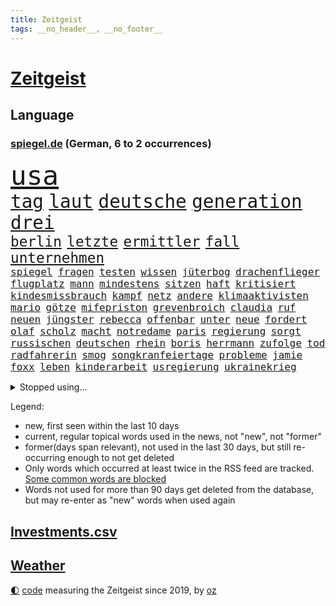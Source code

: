 ```yaml
---
title: Zeitgeist
tags: __no_header__, __no_footer__
---
```


# [Zeitgeist](https://oliz.io/zeitgeist/)

## Language

<h3><a href="https://www.spiegel.de" target="_blank">spiegel.de</a> (German, 6 to 2 occurrences)</h3>
<p style="font-family:monospace">
<span style="font-size:32pt"><a href="news_links.html#usa" class="current">usa</a></span>
<br>
<span style="font-size:22pt"><a href="news_links.html#tag" class="current">tag</a></span>
<span style="font-size:22pt"><a href="news_links.html#laut" class="current">laut</a></span>
<span style="font-size:22pt"><a href="news_links.html#deutsche" class="current">deutsche</a></span>
<span style="font-size:22pt"><a href="news_links.html#generation" class="current">generation</a></span>
<span style="font-size:22pt"><a href="news_links.html#drei" class="current">drei</a></span>
<br>
<span style="font-size:17pt"><a href="news_links.html#berlin" class="current">berlin</a></span>
<span style="font-size:17pt"><a href="news_links.html#letzte" class="current">letzte</a></span>
<span style="font-size:17pt"><a href="news_links.html#ermittler" class="current">ermittler</a></span>
<span style="font-size:17pt"><a href="news_links.html#fall" class="current">fall</a></span>
<span style="font-size:17pt"><a href="news_links.html#unternehmen" class="current">unternehmen</a></span>
<br>
<span style="font-size:12pt"><a href="news_links.html#spiegel" class="current">spiegel</a></span>
<span style="font-size:12pt"><a href="news_links.html#fragen" class="current">fragen</a></span>
<span style="font-size:12pt"><a href="news_links.html#testen" class="current">testen</a></span>
<span style="font-size:12pt"><a href="news_links.html#wissen" class="current">wissen</a></span>
<span style="font-size:12pt"><a href="news_links.html#jüterbog" class="new">jüterbog</a></span>
<span style="font-size:12pt"><a href="news_links.html#drachenflieger" class="new">drachenflieger</a></span>
<span style="font-size:12pt"><a href="news_links.html#flugplatz" class="current">flugplatz</a></span>
<span style="font-size:12pt"><a href="news_links.html#mann" class="current">mann</a></span>
<span style="font-size:12pt"><a href="news_links.html#mindestens" class="current">mindestens</a></span>
<span style="font-size:12pt"><a href="news_links.html#sitzen" class="current">sitzen</a></span>
<span style="font-size:12pt"><a href="news_links.html#haft" class="current">haft</a></span>
<span style="font-size:12pt"><a href="news_links.html#kritisiert" class="current">kritisiert</a></span>
<span style="font-size:12pt"><a href="news_links.html#kindesmissbrauch" class="new">kindesmissbrauch</a></span>
<span style="font-size:12pt"><a href="news_links.html#kampf" class="current">kampf</a></span>
<span style="font-size:12pt"><a href="news_links.html#netz" class="current">netz</a></span>
<span style="font-size:12pt"><a href="news_links.html#andere" class="current">andere</a></span>
<span style="font-size:12pt"><a href="news_links.html#klimaaktivisten" class="current">klimaaktivisten</a></span>
<span style="font-size:12pt"><a href="news_links.html#mario" class="current">mario</a></span>
<span style="font-size:12pt"><a href="news_links.html#götze" class="new">götze</a></span>
<span style="font-size:12pt"><a href="news_links.html#mifepriston" class="current">mifepriston</a></span>
<span style="font-size:12pt"><a href="news_links.html#grevenbroich" class="new">grevenbroich</a></span>
<span style="font-size:12pt"><a href="news_links.html#claudia" class="current">claudia</a></span>
<span style="font-size:12pt"><a href="news_links.html#ruf" class="current">ruf</a></span>
<span style="font-size:12pt"><a href="news_links.html#neuen" class="current">neuen</a></span>
<span style="font-size:12pt"><a href="news_links.html#jüngster" class="current">jüngster</a></span>
<span style="font-size:12pt"><a href="news_links.html#rebecca" class="new">rebecca</a></span>
<span style="font-size:12pt"><a href="news_links.html#offenbar" class="current">offenbar</a></span>
<span style="font-size:12pt"><a href="news_links.html#unter" class="current">unter</a></span>
<span style="font-size:12pt"><a href="news_links.html#neue" class="current">neue</a></span>
<span style="font-size:12pt"><a href="news_links.html#fordert" class="current">fordert</a></span>
<span style="font-size:12pt"><a href="news_links.html#olaf" class="current">olaf</a></span>
<span style="font-size:12pt"><a href="news_links.html#scholz" class="current">scholz</a></span>
<span style="font-size:12pt"><a href="news_links.html#macht" class="current">macht</a></span>
<span style="font-size:12pt"><a href="news_links.html#notredame" class="new">notredame</a></span>
<span style="font-size:12pt"><a href="news_links.html#paris" class="current">paris</a></span>
<span style="font-size:12pt"><a href="news_links.html#regierung" class="current">regierung</a></span>
<span style="font-size:12pt"><a href="news_links.html#sorgt" class="current">sorgt</a></span>
<span style="font-size:12pt"><a href="news_links.html#russischen" class="current">russischen</a></span>
<span style="font-size:12pt"><a href="news_links.html#deutschen" class="current">deutschen</a></span>
<span style="font-size:12pt"><a href="news_links.html#rhein" class="current">rhein</a></span>
<span style="font-size:12pt"><a href="news_links.html#boris" class="current">boris</a></span>
<span style="font-size:12pt"><a href="news_links.html#herrmann" class="current">herrmann</a></span>
<span style="font-size:12pt"><a href="news_links.html#zufolge" class="current">zufolge</a></span>
<span style="font-size:12pt"><a href="news_links.html#tod" class="current">tod</a></span>
<span style="font-size:12pt"><a href="news_links.html#radfahrerin" class="current">radfahrerin</a></span>
<span style="font-size:12pt"><a href="news_links.html#smog" class="current">smog</a></span>
<span style="font-size:12pt"><a href="news_links.html#songkranfeiertage" class="new">songkranfeiertage</a></span>
<span style="font-size:12pt"><a href="news_links.html#probleme" class="current">probleme</a></span>
<span style="font-size:12pt"><a href="news_links.html#jamie" class="new">jamie</a></span>
<span style="font-size:12pt"><a href="news_links.html#foxx" class="new">foxx</a></span>
<span style="font-size:12pt"><a href="news_links.html#leben" class="current">leben</a></span>
<span style="font-size:12pt"><a href="news_links.html#kinderarbeit" class="new">kinderarbeit</a></span>
<span style="font-size:12pt"><a href="news_links.html#usregierung" class="current">usregierung</a></span>
<span style="font-size:12pt"><a href="news_links.html#ukrainekrieg" class="current">ukrainekrieg</a></span>
</p>
<details>
<summary>Stopped using...</summary>
<p class="former" style="font-size:12pt">
coronaregeln(904) kino(904) ausgebrochen(903) ausgezeichnet(903) investoren(903) carsten(902) erfahrung(902) glück(902) siegt(902) teheran(902) trat(902) enger(901) erteilt(901) kliniken(901) reformen(901) breitet(900) ddr(900) diskutieren(900) erfolge(900) erneute(900) landtag(900) erfahrungen(899) gerhard(899) is(899) klingbeil(899) landkreis(899) priester(899) quarantäne(899) vorliegt(899) cdupolitiker(898) co₂(898) favoriten(898) florian(898) passieren(898) riss(898) tweet(898) verlief(898) augsburg(897) ausfallen(897) bielefeld(897) gestartet(897) gestohlen(897) neuem(897) positionen(897) provinz(897) verhängte(897) vermeiden(897) vorsitzenden(897) walter(897) ausnahmezustand(896) comeback(896) kämpfe(896) vergewaltigung(896) zugleich(896) 65(895) 75(895) altes(895) coronainfektion(895) programm(895) stars(895) toni(895) tschechien(895) verbraucherschützer(895) verhängt(895) vorübergehend(895) wehren(895) beschluss(894) dramatisch(894) mütter(894) rote(894) steigenden(894) tier(894) 33(893) anbieter(893) falsch(893) folgte(893) innenministerium(893) länge(893) meldete(893) nutzte(893) party(893) tausenden(893) verteidigung(893) blockiert(892) dachte(892) heftig(892) konflikte(892) milde(892) pressestimmen(892) spanier(892) 12(891) einzug(891) international(891) united(891) via(891) einstigen(890) freie(890) kultur(890) mangelt(890) engagement(889) modell(889) sport(889) sports(889) demonstrationen(888) enthüllt(888) europäischer(888) kaputt(888) kleines(888) minute(888) auskunft(886) antisemitismus(885) sendung(885) geprägt(884) unseren(884) ereignisse(883) gering(882) hielten(882) 11(881) signalisiert(881) tiefen(881) band(880) gesamten(880) halb(880) kooperation(880) mehrfach(880) mittlerweile(880) steckte(880) demokratischen(879) iss(879) pfund(879) immunität(878) bestmarke(877) genauso(877) gang(876) ordnung(875) ausrüstung(874) einnahmen(874) ausgesetzt(873) nachbar(873) spenden(872) freiwillig(871) apps(870) außerhalb(870) insassen(868) wandel(867) griechischen(866) papier(866) syrer(866) aufgabe(864) app(863) schock(862) ministerien(861) sarah(856) erfolgreichen(854) überfordert(847) farbe(841) last(836) aktionen(833) mehren(832) wetterdienst(815) londons(814) 95(796) fuhren(776) belästigung(769) vormarsch(769) 4000(746) athen(731) wochenrückblick(714) japanischen(689) besonderes(678) 38(668) serbien(655) flohen(653) stundenlang(647) tricks(643) ausnahme(637) veröffentlichung(630) füllen(629) schrumpft(627) freigesprochen(626) grundsätzlich(624) tour(624) warnungen(623) insbesondere(613) dauerte(609) einführung(607) gremium(606) las(603) vegas(603) erfolgreichste(601) weibliche(601) kuriose(599) 700(590) jenseits(590) umkämpften(585) rückgabe(579) stehlen(579) tabellenführer(574) machtübernahme(571) zorn(570) böse(566) händen(566) momente(566) niedergang(565) erreichte(559) werner(553) vorteil(547) söders(541) 15000(539) beeinflusst(539) mutmaßliches(537) abtreibung(536) kunstwerke(536) gefeuert(534) erdgas(533) krankenkassen(532) gedrängt(526) wichtiges(526) einander(525) 200000(518) radikaler(504) donbass(499) tradition(486) seltene(484) zustande(484) entsteht(483) gewaltsamen(483) stephen(483) otto(481) explodieren(479) historischer(478) phänomen(478) sank(477) beschossen(476) guterres(476) 87(468) nordische(468) frühe(465) zuständig(463) ebay(462) transport(459) menschenrechtler(452) geschah(449) langjährigen(446) preiserhöhung(443) lemke(441) steffi(441) match(440) spektakel(440) zusammenhalt(437) mitgliedstaaten(435) geschenk(429) bestand(423) unterscheiden(420) geiselnahme(419) ergeben(418) auswertung(417) stuttgarter(412) positiven(411) runter(408) zensur(407) verpflichtende(404) mbappé(401) oppositionellen(401) schülern(399) 98(398) spdchef(396) rené(394) fluss(393) lehnte(392) terror(392) zugenommen(389) fern(388) sklaverei(385) erneuerbare(382) inakzeptable(379) anlässlich(378) odessa(378) invasoren(376) profitierte(376) verliehen(376) todes(371) goldene(369) flüchten(367) künstlerin(366) staatsbürgerschaft(364) 55(362) spart(362) breiten(361) cherson(359) klassenzimmer(359) verbotene(359) ausschließlich(357) suchten(357) herrschte(356) umsätze(353) bezeichnen(348) indem(348) dmitrij(347) fernen(342) nachfolgerin(342) rechenschaft(341) großmutter(338) ufer(338) gewaltverbrechen(335) heiß(335) warteten(335) umstände(333) brasilianische(328) golden(328) gäbe(326) entschuldigte(321) ärztinnen(320) westjordanland(319) würdigt(318) suchte(314) einstecken(312) prinzessin(312) gelobt(310) erleichtert(309) sinne(309) 80000(308) homosexuelle(308) tankstelle(308) vereidigt(308) emma(306) verzweiflung(305) 79(304) frustriert(304) steuerzahler(303) provider(300) 110(297) mitarbeitende(296) verdiente(294) naturkatastrophen(292) preisdeckel(292) republikanischer(292) betreuung(290) galten(289) generalstaatsanwalt(288) senegal(283) therapien(283) miss(282) tempel(282) transportieren(280) mitgeteilt(279) furore(278) tagsüber(278) trugen(278) wohnmobil(278) übergewinnsteuer(278) voraussichtlich(276) finde(275) gleichberechtigung(275) tanz(274) katholiken(272) jubelte(271) baum(270) 16jähriger(268) endgültige(268) ryan(268) vize(267) großeltern(266) tasche(266) blatt(265) entschuldigen(263) geeigneten(262) völker(262) 27jährige(261) anruf(260) grimm(260) veronika(260) giffey(259) nennen(256) schwächelt(256) usrepublikaner(256) anschlags(255) gefechten(255) streikt(254) trägerrakete(253) gelbe(252) schmerzhaft(250) drehten(246) zwölfjährigen(245) erzählung(243) daneben(240) glänzte(240) hagen(239) hingelegt(239) geräumt(238) summer(238) salz(236) moderator(235) prostitution(235) wichtigster(235) notruf(234) somalia(234) gabrielle(233) holten(232) untergrund(232) bürgergeld(231) werben(231) mithalten(229) rauf(228) vogelgrippe(228) medizin(227) sperren(227) weltgrößten(227) aufstand(226) seltener(225) kater(224) entkommen(223) globes(223) 89(222) knackt(221) extremisten(220) home(218) bellingham(217) jude(217) tobias(217) usrepräsentantenhauses(217) gott(216) ussenat(216) atomkraftwerk(215) angegangen(214) herunter(214) größeres(213) rowling(210) entstehung(209) rappers(208) abgezogen(207) jackson(207) jahreswechsel(206) serienmörder(205) beschaffen(204) 45jährige(203) erzeugt(203) lehrermangel(203) geteilt(201) gratis(201) kurznachrichtendienst(200) bundeswirtschaftsministerium(199) strafrechtliche(199) leitung(197) vorurteile(197) ber(196) energiepolitik(196) aufholjagd(195) 1992(194) umweltfreundlich(194) vorreiter(194) jk(193) milliardenkosten(193) cocacola(190) heikler(189) krankenkasse(189) 1400(188) emissionen(188) historisches(188) schoigu(188) achtelfinale(187) angesehen(186) badenwürttembergischen(186) beobachter(186) blumen(186) ködern(186) vereinbarung(186) erledigt(185) halbzeit(184) iranischer(184) rose(182) niederlagen(181) brutalität(179) fahimi(179) persönlichen(179) betrag(178) stift(178) antrieb(176) verwandelt(176) exklusiv(175) bundesweites(174) nominierungen(174) schwedt(174) steuerrecht(174) arroganz(173) erschließen(172) neymar(172) student(172) dahintersteckt(171) elbphilharmonie(170) härtesten(170) russlandpolitik(170) abwesenheit(169) edward(168) gefährlichsten(168) bischofskonferenz(166) ignoriert(165) offensiv(165) bnd(163) gewalttäter(162) innere(162) wahlsieg(162) kommando(161) professioneller(161) anerkennung(159) parat(159) sofia(159) birmingham(158) bonbons(158) ernennt(158) ökonomisch(158) milliardenschweren(157) solidarisieren(157) verankert(157) lawinenabgang(156) entzug(155) lehrkräftemangel(155) willis(155) alice(154) feindbild(154) kapitalmarkt(154) anforderungen(153) begeisterte(153) forscht(152) geliebten(152) krisenjahr(152) oleg(152) abbruch(151) gary(150) synagoge(150) blank(149) geebnet(149) göttingen(149) 105(148) todesstrafe(148) dankesrede(147) eigens(147) intakt(147) lateinamerika(146) teheraner(146) verehrt(146) 39(145) alpin(144) geschmack(144) ski(144) einheimische(143) sämtliche(143) unterdrücken(142) verbrechens(142) y(142) erreger(141) queere(141) vodafone(141) aussichten(140) angetreten(139) boeing(139) lebzeiten(138) philip(137) pyrotechnik(137) bedienen(136) zigaretten(136) adolf(135) fatih(135) mitarbeiterinnen(135) queeren(135) überlastung(134) zusammenstößen(133) nüchtern(132) usamerikanerin(132) amerikanerin(131) jusos(131) aufgeschoben(130) erzählungen(130) japaner(130) birol(129) enttarnt(129) ieachef(129) sms(129) wurm(129) abwenden(128) diplomatie(126) normales(126) testet(126) twitterchef(126) wirtschaftliche(126) formiert(125) plastik(124) sportartikelhersteller(124) massenentlassungen(123) verbinden(123) verborgen(123) ware(123) aufgebaut(122) ausdrücklich(122) bahrain(122) migrationspolitik(122) benedikt(121) geheimer(121) schmiedet(121) jüdische(120) serbische(120) anzahl(119) ausgetretene(119) evangelische(119) generalinspekteur(119) katars(118) überzeugen(118) bundesverdienstkreuz(117) christmas(117) häufen(117) schränken(117) überholmanöver(117) airbus(116) artenschutz(116) bafin(116) bemängeln(116) beweist(116) gekostet(116) inszenierte(116) fußballweltmeisterschaften(115) pop(115) tennislegende(115) barbarei(114) bischöfe(114) regimekritiker(114) straßensperren(114) supermärkte(114) vermeldet(114) abwehr(113) apokalypse(113) ausgleichen(113) beunruhigt(113) buenos(113) djokovic(113) drahtzieher(113) feind(113) ungehorsam(113) antwortet(112) geldhaus(112) infos(112) synodalen(112) verbannt(112) 20jährigen(111) arztpraxen(111) deutschlandfunk(111) fotograf(111) kamala(111) schneesturm(111) integrität(110) trudeau(110) berühmter(109) erfolgsgeschichte(109) kassierten(109) kurzzeitig(109) vorbereitung(109) check(108) rückschritt(108) tüte(108) politikum(107) seltsamen(107) text(107) tvsender(107) 47(106) flaggen(106) hauptstadtflughafen(106) versicherung(106) überlassen(106) diverser(105) groko(105) hilfsgüter(105) charts(104) fratzscher(104) skiweltcup(104) welch(104) besitzen(103) erwähnt(103) fröhlich(103) nachschub(103) werbeverbot(103) vollen(102) forschungsteam(101) grünes(101) söldnergruppe(101) unangenehm(101) erlebten(100) huawei(100) städtischen(100) dritter(99) geschosse(99) gebrauchte(98) grand(98) hackl(98) standorte(98) totale(98) mexikos(97) beheben(96) derartige(96) garbsen(96) kellern(96) schulsystem(96) überbieten(96) 20jährige(95) kapital(95) 1981(94) fußgänger(94) verschüttet(94) wirecardprozess(94) großzügig(93) haie(93) spielfilm(93) entschärft(92) erzwingen(92) flüchtete(92) kohlendioxid(92) auffällige(91) biathleten(91) geiselnehmer(91) isrückkehrerin(91) mühsam(91) porträtiert(91) warntag(91) dominanz(90) haushalts(90) pedro(90) schärferes(90) angespannte(89) arbeitnehmerinnen(89) attentäter(89) drogentest(89) etablieren(89) eubeitritt(89) hochfahren(89) nachgehen(89) referee(89) epos(88) kopiert(88) maulwurf(88) vorurteilen(88) witterung(88) einzigartigen(87) kulturstaatsministerin(87) mag(87) stellungskrieg(87) umzug(87) faschisten(86) gasförderung(86) juwelen(86) lila(86) nachholbedarf(86) polarlichter(86) kriege(85) merkwürdige(85) ops(85) staatshaushalt(85) twitteralternative(85) zehnte(85) altert(84) beeindruckt(84) dienstagmorgen(84) rauschten(84) volksleiden(84) aires(83) angreifern(83) bruchteil(83) exchef(83) geringe(83) journalistische(83) länderfinanzausgleich(83) organisierten(83) zurückfordern(83) death(82) eauto(82) euparlamentspräsidentin(82) komponenten(82) metsola(82) parteiausschluss(82) solcher(82) behandeln(81) kriegsdrama(81) meiste(81) nepal(81) sowjetunion(81) veralteten(81) ziviler(81) deripaska(80) gentechnik(80) kategorien(80) lösten(80) schweigt(80) verheerende(80) vorbestellungen(80) csupolitiker(79) erfolgreiche(79) gerückt(79) platzen(79) prestige(79) roberta(79) a38(78) bergkarabach(78) detektiv(78) dieb(78) goggia(78) isanhänger(78) revision(78) schatz(78) schwimmendes(78) überflüssig(78) anschreien(77) auftrieb(77) eindämmen(77) eisernen(77) förderte(77) rückenschmerzen(77) stellvertreterin(77) verleger(77) üppig(77) batic(76) kranken(76) leitmayr(76) nachfahren(76) nachteil(76) schneefall(76) verspannungen(76) weber(76) ambulanz(75) demonstrierten(75) doppelmord(75) einmarsch(75) männlichen(75) nsverbrechen(75) verrückte(75) bayerisches(74) bordstein(74) entschädigen(74) geprägte(74) herstellers(74) indizien(74) lambsdorff(74) mobile(74) strafrechtlich(74) chaim(73) einzelgänger(73) feministischer(73) internetnutzer(73) merkte(73) verwandtschaft(73) wham(73) zuständigkeit(73) ölkonzern(73) aufgehört(72) cyrus(72) ertragen(72) hundebesitzer(72) miley(72) pflegeheim(72) texten(72) zusammenbrechen(72) todesopfern(71) umjubelt(71) versicherer(71) wahnsinn(71) aushalten(70) besuchern(70) broadway(70) gestaltet(70) leichnam(70) mafia(70) rauchen(70) amüsant(69) geschäftsmann(69) mel(69) siebzigern(69) unsichere(69) überschattete(69) bakterien(68) gesteuerte(68) haftentlassung(68) mitgerissen(68) unablässig(68) yasmin(68) 133(67) bundeswirtschaftsminister(67) empfindliche(67) freier(67) hinsichtlich(67) kabinettskollegen(67) paparazzi(67) schein(67) verschmähen(67) weltpresse(67) fernando(66) kleintransporters(66) outfits(66) podest(66) temperatur(66) 23jähriger(65) edf(65) pckraffinerie(65) schlägereien(65) verbüßt(65) hunden(64) impfstatus(64) nazivergleich(64) unbezahlbar(64) abheben(63) desinteresse(63) geldanlage(63) henriette(63) häftling(63) oberbürgermeisterin(63) prinzen(63) reker(63) weltcupsieg(63) weltraumrakete(63) gewaltbereiten(62) mccarthy(62) memphis(62) mikaela(62) schwache(62) shiffrin(62) sitzungstagen(62) substanz(62) 1968(61) arbeitsgruppe(61) bayerischer(61) bewerbungen(61) ebike(61) wayne(61) biene(60) ladenhüter(60) break(59) ehemaliges(59) rückgrat(59) streifen(59) vorgabe(59) 07(58) abwehrspieler(58) ampelbündnis(58) busch(58) joão(58) khamenei(58) klausur(58) startups(58) verdächtiges(58) gewaltsame(57) nordamerikas(57) regierte(57) verbrennt(57) vorgesetzter(57) einzel(56) ortes(56) pate(56) ausmisten(55) energy(55) erschüttern(55) bestehe(54) erneuter(54) jene(54) luftschlägen(54) pamela(54) spots(54) willy(54) ergänzen(53) iq(53) lebensmittelbranche(53) räume(53) showdown(53) starteten(53) vertreiben(53) widrigen(53) überrannt(53) allgemeines(52) altbacken(52) esstisch(52) gewünscht(52) kiesewetter(52) langwierige(52) roderich(52) darstellungen(51) ebbt(51) errechnet(51) flüchtlingspolitik(51) gedient(51) lagerfeld(51) nachfolgen(51) pflegen(51) skipper(51) 47jährige(50) abkopplung(50) antike(50) dfl(50) gesetzlichen(50) hanks(50) neinstimmen(50) zusammenstöße(50) gezielte(49) titelrennen(49) unfallzahlen(49) überrumpelt(49) 59jährige(48) auszeichnungen(48) djokovićs(48) effekte(48) euterrorliste(48) holocaustüberlebende(48) kriegsausgang(48) oppositionsführerin(48) sichtlich(48) swetlana(48) süchtig(48) tichanowskaja(48) 14000(47) abenteurer(47) ausgeglichen(47) bürokratischer(47) heimwm(47) magere(47) ablöse(46) ausgerottet(46) dmytro(46) hauch(46) kuleba(46) richtigen(46) stürmte(46) verkürzen(46) absprachen(45) besprechen(45) ermordeten(45) frösche(45) köpfe(45) packung(45) paket(45) synodalversammlung(45) vorstellungen(45) wetterbedingungen(45) überzogen(45) abiturienten(44) friedlicher(44) georgien(44) monatelanger(44) klimaschutzes(43) mitziehen(43) prorussischen(43) streitgespräch(43) umstrukturierungen(43) verhinderten(43) 140(42) academy(42) beißt(42) dichtgemacht(42) sicherheitsstrategie(42) stegner(42) sturmgewehren(42) vonovia(42) fischfang(41) flowers(41) friedensinitiative(41) jelena(41) spö(41) supercomputer(41) wirtschaftlicher(41) 152(40) aufgespürt(40) zervakis(40) anlocken(39) dissens(39) empfindlich(39) h5n1(39) kuh(39) landtagswahl(39) quälend(39) republica(39) wahlsieger(39) 207(38) apache(38) aserbaidschanische(38) green(38) laufzeit(38) leopard2kampfpanzer(38) männlichkeit(38) tsg(38) erdrosselt(37) solidarische(37) unterdrückt(37) vatikans(37) generäle(36) italienisches(36) nobelpreis(36) pralinen(36) prügeln(36) travel(36) agenten(35) eichhörnchen(35) fußstapfen(35) halbieren(35) lawinengefahr(35) mister(35) nummereinshit(35) rekordergebnis(35) saintgermain(35) zurückhaltend(35) zuschauerinnen(35) alonso(34) geburtstagsfeier(34) gleichgeschlechtliche(34) halbmast(34) lebensweise(34) luxusuhren(34) patek(34) philippe(34) rekordzahlen(34) sachschaden(34) schafe(34) xabi(34) act(33) hinspiel(33) modernisiert(33) nachhaltige(33) oppositionsbündnis(33) reduction(33) restliche(33) supermächte(33) vertreibt(33) dmitry(32) dramatischer(32) haufenweise(32) himalaja(32) hinterließen(32) rendiwagner(32) weiblichen(32) dorthin(31) grammys(31) reddit(31) snowboard(31) unglücks(31) fernzuhalten(30) gekoppelt(30) goldmedaille(30) kaufmann(30) registrieren(30) rentnern(30) sprünge(30) stil(30) toll(30) 160000(29) nachbarschaft(29) olga(29) skirennfahrerin(29) ungesund(29) verlags(29) verteilung(29) wider(29) außenhandel(28) gewendet(28) rettenden(28) russinnen(28) tabellenführung(28) tabellenkeller(28) unnötige(28) vorentscheid(28) zusammenzuarbeiten(28) abgeraten(27) aicher(27) babynahrung(27) detail(27) erdbebenkatastrophe(27) gala(27) heimsieg(27) kassel(27) nordstreampipelines(27) siegesserie(27) unterschätzte(27) wale(27) angestellter(26) doll(26) relativ(26) zerreibt(26) überschattet(26) bindung(25) galaxy(25) instituts(25) nobelpreisträger(25) s23(25) superg(25) ultra(25) umlauf(25) vermieden(25) chemikalien(24) födisch(24) karlsruher(24) presseschau(24) traktiert(24) bußgelder(23) dürresommer(23) rio(23) vernachlässigt(23) zugeschlagen(23) afrikanische(22) akku(22) defensiv(22) entschlossen(22) gigantisch(22) janeiro(22) napoli(22) stärkste(22) rüdiger(21) schubert(21) schuhe(21) tools(21) anhängerin(20) aufgedeckt(20) erwerbstätig(20) georgier(20) moers(20) ordentlich(20) ruiniert(20) schrittweise(20) tiflis(20) verschwieg(20) vordenker(20) websites(20) abstiegszone(19) begründete(19) direkter(19) ernähren(19) kristin(19) trickbetrüger(19) dasselbe(18) eingeräumt(18) equal(18) nordischen(18) pay(18) suspendierung(18) verwandeln(18) vogelgrippevirus(18) banküberfall(17) energiemärkten(17) führungsrolle(17) kosmologie(17) krisenteam(17) randalierer(17) rekonstruieren(17) wohngebiete(17) aufreger(16) ausgewildert(16) ausweitung(16) eishockey(16) energiepreisbremsen(16) konzernen(16) umarmt(16) überforderung(16) aufräumen(15) blöde(15) kombiniererinnen(15) konservativer(15) lsd(15) monsteretappe(15) schneechaos(15) weltumsegelung(15) bestehenden(14) dienstleistungsgewerkschaft(14) geldübergabe(14) kommendem(14) aldi(13) aufkommen(13) björn(13) fünfjährige(13) gesellschaftlicher(13) gewartet(13) guantanamo(13) höcke(13) stehe(13) vorfahren(13) 59(12) ausstatten(12) dekret(12) ertrunken(12) leuchtete(12) flickenteppich(11) kalabrien(11) mäuse(11) süd(11)
</p>
</details>
<p>Legend:
<ul>
<li><span class="new">new</span>, first seen within the last 10 days</li>
<li><span class="current">current</span>, regular topical words used in the news, not "new", not "former"</li>
<li><span class="former">former(days span relevant)</span>, not used in the last 30 days, but still re-occurring enough to not get deleted</li>
<li>Only words which occurred at least twice in the RSS feed are tracked. <a href="language/filters.py">Some common words are blocked</a></li>
<li>Words not used for more than 90 days get deleted from the database, but may re-enter as "new" words when used again</li>
</ul>
</p>

## [Investments](investments.html)[.csv](investments.csv)

## [Weather](weather.html)

<footer>
<a href="javascript:toggleTheme()" class="nav">🌓</a>
<a href="https://github.com/ooz/zeitgeist">code</a> measuring the Zeitgeist since 2019, by <a href="https://oliz.io">oz</a>
</footer>
